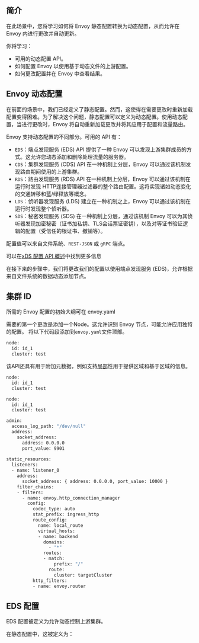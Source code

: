 ##  简介
在此场景中，您将学习如何将 Envoy 静态配置转换为动态配置，从而允许在 Envoy 内进行更改并自动更新。

你将学习：

 - 可用的动态配置 API。
 - 如何配置 Envoy 以使用基于动态文件的上游配置。
 - 如何更改配置并在 Envoy 中查看结果。

## Envoy 动态配置

在前面的场景中，我们已经定义了静态配置。然而，这使得在需要更改时重新加载配置变得困难。为了解决这个问题，静态配置可以定义为动态配置。使用动态配置，当进行更改时，Envoy 将自动重新加载更改并将其应用于配置和流量路由。

Envoy 支持动态配置的不同部分。可用的 API 有：

 - `EDS`：端点发现服务 (EDS) API 提供了一种 Envoy 可以发现上游集群成员的方式。这允许您动态添加和删除处理流量的服务器。
 - `CDS`：集群发现服务 (CDS) API 在一种机制上分层，Envoy 可以通过该机制发现路由期间使用的上游集群。
 - `RDS`：路由发现服务 (RDS) API 在一种机制上分层，Envoy 可以通过该机制在运行时发现 HTTP连接管理器过滤器的整个路由配置。这将实现诸如动态变化的交通转移和蓝/绿释放等概念。
 - `LDS`：侦听器发现服务 (LDS) 建立在一种机制之上，Envoy 可以通过该机制在运行时发现整个侦听器。
 - `SDS`：秘密发现服务 (SDS) 在一种机制上分层，通过该机制 Envoy 可以为其侦听器发现加密秘密（证书加私钥、TLS会话票证密钥），以及对等证书验证逻辑的配置（受信任的根证书、撤销等）。

配置值可以来自文件系统、`REST-JSON` 或 `gRPC` 端点。

可以在[xDS 配置 API 概述](https://www.envoyproxy.io/docs/envoy/latest/intro/arch_overview/operations/dynamic_configuration)中找到更多信息

在接下来的步骤中，我们将更改我们的配置以使用端点发现服务 (EDS)，允许根据来自文件系统的数据动态添加节点。

##  集群 ID
所需的 Envoy 配置的初始大纲可在 envoy.yaml

需要的第一个更改是添加一个Node。这允许识别 Envoy 节点，可能允许应用独特的配置。
将以下代码段添加到`envoy.yaml`文件顶部。

```bash
node:
  id: id_1
  cluster: test
```
该API还具有用于附加元数据，例如支持[局部](https://www.envoyproxy.io/docs/envoy/latest/api-v3/config/core/v3/base.proto.html#core-locality)性用于提供区域和基于区域的信息。

```bash
node:
  id: id_1
  cluster: test

node:
  id: id_1
  cluster: test

admin:
  access_log_path: "/dev/null"
  address:
    socket_address:
      address: 0.0.0.0
      port_value: 9901
      
static_resources:
  listeners:
  - name: listener_0
    address:
      socket_address: { address: 0.0.0.0, port_value: 10000 }
    filter_chains:
    - filters:
      - name: envoy.http_connection_manager
        config:
          codec_type: auto
          stat_prefix: ingress_http
          route_config:
            name: local_route
            virtual_hosts:
            - name: backend
              domains:
                - "*"
              routes:
              - match:
                  prefix: "/"
                route:
                  cluster: targetCluster
          http_filters:
          - name: envoy.router
```

##  EDS 配置
EDS 配置被定义为允许动态控制上游集群。

在静态配置中，这被定义为：

